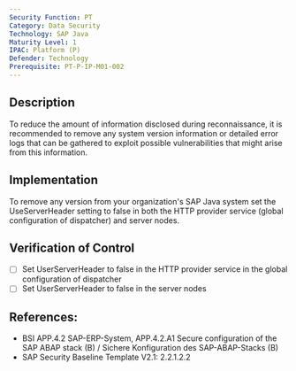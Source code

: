```yaml
---
Security Function: PT
Category: Data Security
Technology: SAP Java
Maturity Level: 1
IPAC: Platform (P)
Defender: Technology
Prerequisite: PT-P-IP-M01-002
---
```


## Description

To reduce the amount of information disclosed during reconnaissance, it is recommended to remove any system version information or detailed error logs that can be gathered to exploit possible vulnerabilities that might arise from this information.

## Implementation

To remove any version from your organization's SAP Java system set the UseServerHeader setting to false in both the HTTP provider service (global configuration of dispatcher) and server nodes.


## Verification of Control

- [ ] Set UserServerHeader to false in the HTTP provider service in the global configuration of dispatcher
- [ ] Set UserServerHeader to false in the server nodes

## References:
- BSI APP.4.2 SAP-ERP-System, APP.4.2.A1 Secure configuration of the SAP ABAP stack (B) / Sichere Konfiguration des SAP-ABAP-Stacks (B)
- SAP Security Baseline Template V2.1: 2.2.1.2.2

